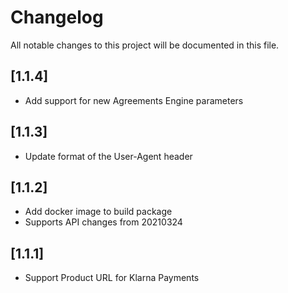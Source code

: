# Changelog
All notable changes to this project will be documented in this file.

## [1.1.4]

- Add support for new Agreements Engine parameters

## [1.1.3]

- Update format of the User-Agent header

## [1.1.2]

- Add docker image to build package
- Supports API changes from 20210324

## [1.1.1]

- Support Product URL for Klarna Payments

